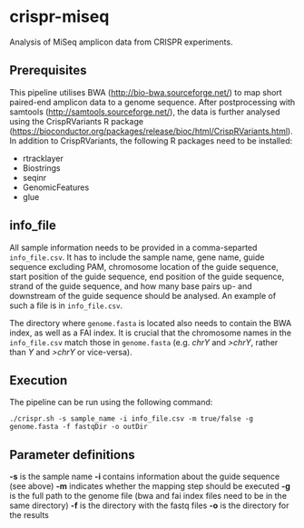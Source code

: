 # crispr-miseq
Analysis of MiSeq amplicon data from CRISPR experiments.

## Prerequisites 

This pipeline utilises BWA (http://bio-bwa.sourceforge.net/) to map short paired-end amplicon data to a genome sequence. After postprocessing with samtools (http://samtools.sourceforge.net/), the data is further analysed using the CrispRVariants R package (https://bioconductor.org/packages/release/bioc/html/CrispRVariants.html). In addition to CrispRVariants, the following R packages need to be installed:

* rtracklayer
* Biostrings
* seqinr
* GenomicFeatures
* glue

## info_file

All sample information needs to be provided in a comma-separted `info_file.csv`. It has to include the sample name, gene name, guide sequence excluding PAM, chromosome location of the guide sequence, start position of the guide sequence, end position of the guide sequence, strand of the guide sequence, and how many base pairs up- and downstream of the guide sequence should be analysed. An example of such a file is in `info_file.csv`. 

The directory where `genome.fasta` is located also needs to contain the BWA index, as well as a FAI index.
It is crucial that the chromosome names in the `info_file.csv` match those in `genome.fasta` (e.g. _chrY_ and _>chrY_, rather than _Y_ and _>chrY_ or vice-versa). 

## Execution

The pipeline can be run using the following command: 
```
./crispr.sh -s sample_name -i info_file.csv -m true/false -g genome.fasta -f fastqDir -o outDir
```

## Parameter definitions
**-s** 
is the sample name
**-i** 
contains information about the guide sequence (see above)
**-m** 
indicates whether the mapping step should be executed
**-g** 
is the full path to the genome file (bwa and fai index files need to be in the same directory)
**-f** 
is the directory with the fastq files
**-o** 
is the directory for the results
